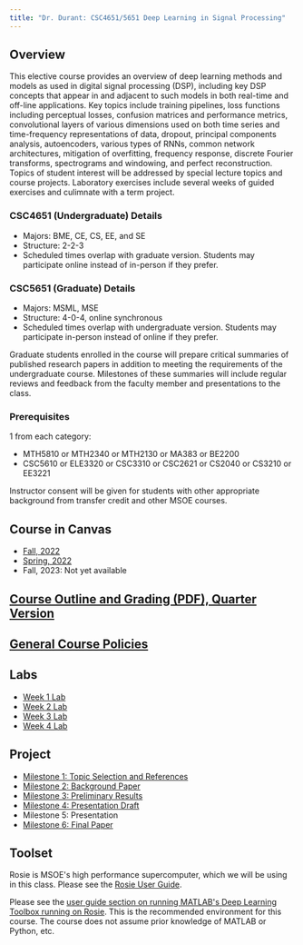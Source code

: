 ```yaml
---
title: "Dr. Durant: CSC4651/5651 Deep Learning in Signal Processing"
---
```


## Overview

This elective course provides an overview of deep learning methods and models as used in digital signal processing (DSP), including key DSP concepts that appear in and adjacent to such models in both real-time and off-line applications. Key topics include training pipelines, loss functions including perceptual losses, confusion matrices and performance metrics, convolutional layers of various dimensions used on both time series and time-frequency representations of data, dropout, principal components analysis, autoencoders, various types of RNNs, common network architectures, mitigation of overfitting, frequency response, discrete Fourier transforms, spectrograms and windowing, and perfect reconstruction. Topics of student interest will be addressed by special lecture topics and course projects. Laboratory exercises include several weeks of guided exercises and culimnate with a term project.

### CSC4651 (Undergraduate) Details
* Majors: BME, CE, CS, EE, and SE
* Structure: 2-2-3
* Scheduled times overlap with graduate version. Students may participate online instead of in-person if they prefer.

### CSC5651 (Graduate) Details
* Majors: MSML, MSE
* Structure: 4-0-4, online synchronous
* Scheduled times overlap with undergraduate version. Students may participate in-person instead of online if they prefer.

Graduate students enrolled in the course will prepare critical summaries of published research papers in addition to meeting the requirements of the undergraduate course. Milestones of these summaries will include regular reviews and feedback from the faculty member and presentations to the class.

### Prerequisites
1 from each category:
* MTH5810 or MTH2340 or MTH2130 or MA383 or BE2200
* CSC5610 or ELE3320 or CSC3310 or CSC2621 or CS2040 or CS3210 or EE3221

Instructor consent will be given for students with other appropriate background from transfer credit and other MSOE courses.

## Course in Canvas
* [Fall, 2022](https://msoe.instructure.com/courses/10863)
* [Spring, 2022](https://msoe.instructure.com/courses/10080)
* Fall, 2023: Not yet available

## [Course Outline and Grading (PDF), Quarter Version](outline.pdf)

## [General Course Policies](../policies.html)

## Labs

* [Week 1 Lab](week1lab.html)
* [Week 2 Lab](week2lab.html)
* [Week 3 Lab](week3lab.html)
* [Week 4 Lab](week4lab.html)

## Project

* [Milestone 1: Topic Selection and References](project-1-topicSelection.html)
* [Milestone 2: Background Paper](project-2-backgroundPaper.html)
* [Milestone 3: Preliminary Results](project-3-preliminaryResults.html)
* [Milestone 4: Presentation Draft](project-4-presentationDraft.html)
* Milestone 5: Presentation
* [Milestone 6: Final Paper](project-6-finalResults.html)

## Toolset

Rosie is MSOE's high performance supercomputer, which we will be using in this class. Please see the [Rosie User Guide](https://docs.hpc.msoe.edu/).

Please see the [user guide section on running MATLAB's Deep Learning Toolbox running on Rosie](https://docs.hpc.msoe.edu/#/tips/matlab?id=deep-learning-toolbox). This is the recommended environment for this course. The course does not assume prior knowledge of MATLAB or Python, etc.
